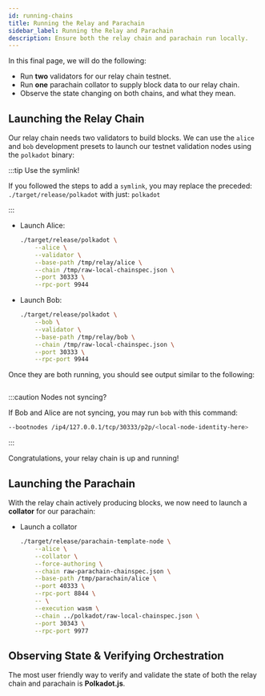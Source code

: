 ```yaml
---
id: running-chains
title: Running the Relay and Parachain
sidebar_label: Running the Relay and Parachain
description: Ensure both the relay chain and parachain run locally.
---
```


In this final page, we will do the following:

- Run **two** validators for our relay chain testnet.
- Run **one** parachain collator to supply block data to our relay chain.
- Observe the state changing on both chains, and what they mean.

## Launching the Relay Chain

Our relay chain needs two validators to build blocks.  We can use the `alice` and `bob` development presets to launch our testnet validation nodes using the `polkadot` binary:

:::tip Use the symlink!

If you followed the steps to add a `symlink`, you may replace the preceded: `./target/release/polkadot` with just: `polkadot`

:::

- Launch Alice: 
    ```bash
    ./target/release/polkadot \
        --alice \
        --validator \
        --base-path /tmp/relay/alice \
        --chain /tmp/raw-local-chainspec.json \
        --port 30333 \
        --rpc-port 9944
    ```
- Launch Bob:
    ```bash
    ./target/release/polkadot \
        --bob \
        --validator \
        --base-path /tmp/relay/bob \
        --chain /tmp/raw-local-chainspec.json \
        --port 30333 \
        --rpc-port 9944
    ```

Once they are both running, you should see output similar to the following:

```bash

```

:::caution Nodes not syncing?

If Bob and Alice are not syncing, you may run `bob` with this command:

```bash
--bootnodes /ip4/127.0.0.1/tcp/30333/p2p/<local-node-identity-here>
```

:::

Congratulations, your relay chain is up and running!

## Launching the Parachain

With the relay chain actively producing blocks, we now need to launch a **collator** for our parachain:

- Launch a collator
    ```bash
    ./target/release/parachain-template-node \
        --alice \
        --collator \
        --force-authoring \
        --chain raw-parachain-chainspec.json \
        --base-path /tmp/parachain/alice \
        --port 40333 \
        --rpc-port 8844 \
        -- \
        --execution wasm \
        --chain ../polkadot/raw-local-chainspec.json \
        --port 30343 \
        --rpc-port 9977
    ```

## Observing State & Verifying Orchestration

The most user friendly way to verify and validate the state of both the relay chain and parachain is **Polkadot.js**.